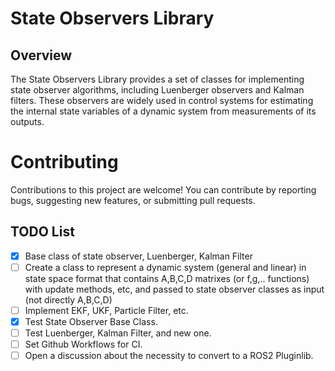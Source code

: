 # State Observers Library

## Overview

The State Observers Library provides a set of classes for implementing state observer algorithms, including Luenberger observers and Kalman filters. These observers are widely used in control systems for estimating the internal state variables of a dynamic system from measurements of its outputs.

# Contributing 

Contributions to this project are welcome! You can contribute by reporting bugs, suggesting new features, or submitting pull requests.

## TODO List

- [x] Base class of state observer, Luenberger, Kalman Filter
- [ ] Create a class to represent a dynamic system (general and linear) in state space format that contains A,B,C,D matrixes (or f,g,.. functions) with update methods, etc, and passed to state observer classes as input (not directly A,B,C,D)
- [ ] Implement EKF, UKF, Particle Filter, etc.
- [x] Test State Observer Base Class.
- [ ] Test Luenberger, Kalman Filter, and new one.
- [ ] Set Github Workflows for CI.
- [ ] Open a discussion about the necessity to convert to a ROS2 Pluginlib.
